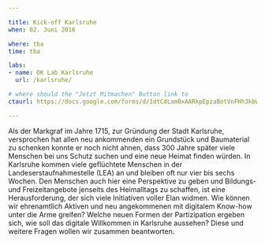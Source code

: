 ```yaml
---

title: Kick-off Karlsruhe
when: 02. Juni 2016

where: tba
time: tba

labs:
- name: OK Lab Karlsruhe
  url: /karlsruhe/

# where should the "Jetzt Mitmachen" Button link to
ctaurl: https://docs.google.com/forms/d/1dtCdLam0xAARkpEpzaBotVnFHh3kbWbvy-CxpdnQ9Y0/viewform

---
```


Als der Markgraf im Jahre 1715, zur Gründung der Stadt Karlsruhe, versprochen hat allen neu ankommenden ein Grundstück und Baumaterial zu schenken konnte er noch nicht ahnen, dass 300 Jahre später viele Menschen bei uns Schutz suchen und eine neue Heimat finden würden. In Karlsruhe kommen viele geflüchtete Menschen in der Landeserstaufnahmestelle (LEA) an und bleiben oft nur vier bis sechs Wochen. Den Menschen auch hier eine Perspektive zu geben und Bildungs- und Freizeitangebote jenseits des Heimalltags zu schaffen, ist eine Herausforderung, der sich viele Initiativen voller Elan widmen. 
Wie können wir ehrenamtlich Aktiven und neu angekommenen mit digitalem Know-how unter die Arme greifen? Welche neuen Formen der Partizipation ergeben sich, wie soll das digitale Willkommen in Karlsruhe aussehen? Diese und weitere Fragen wollen wir zusammen beantworten.
